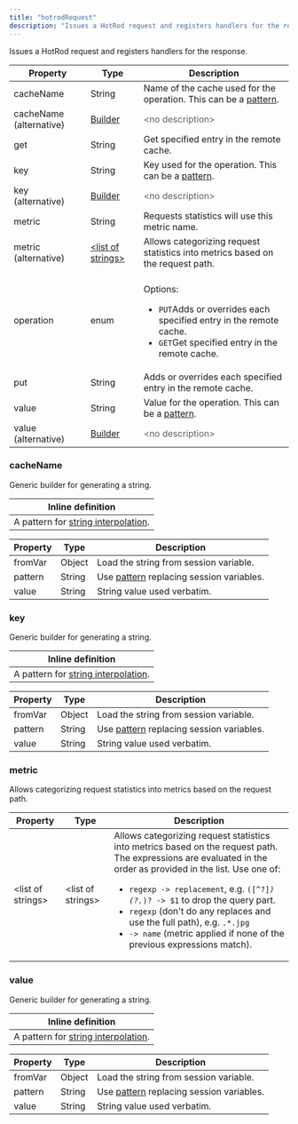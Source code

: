 ```yaml
---
title: "hotrodRequest"
description: "Issues a HotRod request and registers handlers for the response."
---
```

Issues a HotRod request and registers handlers for the response.

| Property | Type | Description |
| ------- | ------- | -------- |
| cacheName | String | Name of the cache used for the operation. This can be a <a href="https://hyperfoil.io/docs/user-guide/benchmark/variables#string-interpolation">pattern</a>. |
| cacheName (alternative)| [Builder](#cachename) | <font color="#606060">&lt;no description&gt;</font> |
| get | String | Get specified entry in the remote cache. |
| key | String | Key used for the operation. This can be a <a href="https://hyperfoil.io/docs/user-guide/benchmark/variables#string-interpolation">pattern</a>. |
| key (alternative)| [Builder](#key) | <font color="#606060">&lt;no description&gt;</font> |
| metric | String | Requests statistics will use this metric name. |
| metric (alternative)| [&lt;list of strings&gt;](#metric) | Allows categorizing request statistics into metrics based on the request path. |
| operation | enum | <br>Options:<ul><li><code>PUT</code>Adds or overrides each specified entry in the remote cache.</li><li><code>GET</code>Get specified entry in the remote cache.</li></ul> |
| put | String | Adds or overrides each specified entry in the remote cache. |
| value | String | Value for the operation. This can be a <a href="https://hyperfoil.io/docs/user-guide/benchmark/variables#string-interpolation">pattern</a>. |
| value (alternative)| [Builder](#value) | <font color="#606060">&lt;no description&gt;</font> |

### cacheName

Generic builder for generating a string.


| Inline definition |
| -------- |
| A pattern for <a href="https://hyperfoil.io/docs/user-guide/benchmark/variables#string-interpolation">string interpolation</a>. |

| Property | Type | Description |
| ------- | ------- | ------- |
| fromVar | Object | Load the string from session variable. |
| pattern | String | Use <a href="https://hyperfoil.io/docs/user-guide/benchmark/variables#string-interpolation">pattern</a> replacing session variables. |
| value | String | String value used verbatim. |

### key

Generic builder for generating a string.


| Inline definition |
| -------- |
| A pattern for <a href="https://hyperfoil.io/docs/user-guide/benchmark/variables#string-interpolation">string interpolation</a>. |

| Property | Type | Description |
| ------- | ------- | ------- |
| fromVar | Object | Load the string from session variable. |
| pattern | String | Use <a href="https://hyperfoil.io/docs/user-guide/benchmark/variables#string-interpolation">pattern</a> replacing session variables. |
| value | String | String value used verbatim. |

### metric

Allows categorizing request statistics into metrics based on the request path.

| Property | Type | Description |
| ------- | ------- | ------- |
| &lt;list of strings&gt; | &lt;list of strings&gt; | Allows categorizing request statistics into metrics based on the request path. The expressions are evaluated in the order as provided in the list. Use one of: <ul> <li><code>regexp -&gt; replacement</code>, e.g. <code>([^?]*)(\?.*)? -&gt; $1</code> to drop the query part. <li><code>regexp</code> (don't do any replaces and use the full path), e.g. <code>.*.jpg</code> <li><code>-&gt; name</code> (metric applied if none of the previous expressions match). </ul> |

### value

Generic builder for generating a string.


| Inline definition |
| -------- |
| A pattern for <a href="https://hyperfoil.io/docs/user-guide/benchmark/variables#string-interpolation">string interpolation</a>. |

| Property | Type | Description |
| ------- | ------- | ------- |
| fromVar | Object | Load the string from session variable. |
| pattern | String | Use <a href="https://hyperfoil.io/docs/user-guide/benchmark/variables#string-interpolation">pattern</a> replacing session variables. |
| value | String | String value used verbatim. |

